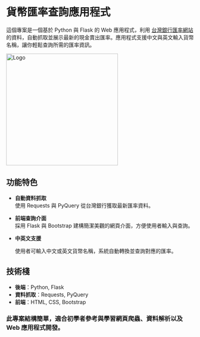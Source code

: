 # 貨幣匯率查詢應用程式
這個專案是一個基於 Python 與 Flask 的 Web 應用程式，利用 [台灣銀行匯率網站](https://rate.bot.com.tw/xrt?Lang=zh-TW) 的資料，自動抓取並展示最新的現金賣出匯率。應用程式支援中文與英文輸入貨幣名稱，讓你輕鬆查詢所需的匯率資訊。

<img src="https://lurl.cc/qGSUt" alt="Logo" width="300"/>


## 功能特色
- **自動資料抓取**  
  使用 Requests 與 PyQuery 從台灣銀行獲取最新匯率資料。

- **前端查詢介面**  
  採用 Flask 與 Bootstrap 建構簡潔美觀的網頁介面，方便使用者輸入與查詢。

- **中英文支援**

  使用者可輸入中文或英文貨幣名稱，系統自動轉換並查詢對應的匯率。

## 技術棧
- **後端**：Python, Flask  
- **資料抓取**：Requests, PyQuery  
- **前端**：HTML, CSS, Bootstrap
  
### 此專案結構簡單，適合初學者參考與學習網頁爬蟲、資料解析以及 Web 應用程式開發。
